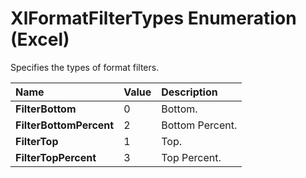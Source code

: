 
# XlFormatFilterTypes Enumeration (Excel)

Specifies the types of format filters.



|**Name**|**Value**|**Description**|
|:-----|:-----|:-----|
|**FilterBottom**|0|Bottom.|
|**FilterBottomPercent**|2|Bottom Percent.|
|**FilterTop**|1|Top.|
|**FilterTopPercent**|3|Top Percent.|

